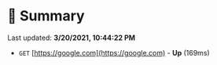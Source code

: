 # 📖 Summary
Last updated: **3/20/2021, 10:44:22 PM**

- `GET` [https://google.com](https://google.com) - **Up** (169ms)
